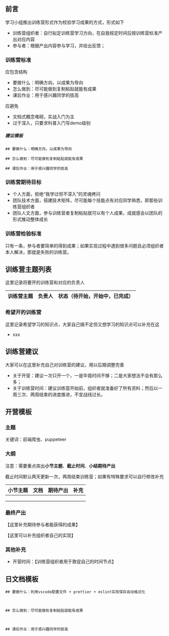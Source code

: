 ## 前言

学习小组推出训练营形式作为校验学习成果的方式，形式如下

- 训练营组织者：自行拟定训练营学习方向，在自我规定时间后按训练营标准产出对应内容
- 参与者：根据产出内容参与学习，并给出反馈；

### 训练营标准

应包含结构

- 要做什么：明确方向，以成果为导向
- 怎么做到：尽可能做到复制粘贴就能有成果
- 课后作业：用于感兴趣同学的拔高

应避免

- 文档式概念堆砌，实战入门为主
- 过于深入，只要求科普入门写demo级别

##### 建议模板

```
## 要做什么：明确方向，以成果为导向

## 怎么做到：尽可能做到复制粘贴就能有成果

## 课后作业：用于感兴趣同学的拔高

```



### 训练营期待目标

- 个人方面，拒绝“我学过但不深入”的灵魂拷问
- 团队技术方面，搭建技术矩阵，尽可能每个技能点有对应同学熟悉，即那些训练营组织者
- 团队人文方面，参与训练营者复制粘贴就可以有个人成果，成就感会以团队的形式推动整体成长

### 训练营检验标准

只有一条，参与者要简单的得到成果；如果实现过程中遇到很多问题且必须组织者本人解决，那就是失败的训练营。

## 训练营主题列表

这里记录将要开的训练营和对应的负责人

| 训练营主题 | 负责人 | 状态（待开始，开始中，已完成） |
| ---------- | ------ | ------------------------------ |

### 希望开的训练营

这里记录希望学习的知识点，大家自己搞不定但又想学习的知识点可以补充在这

- xxx

## 训练营建议

大家可以在这里补充自己对训练营的建议，用以后期调整完善

- 关于开营：建议一次只开一个，一是毕竟时间不够；二是大家想法不会有那么多；
- 关于训练营时间：建议训练营开始前，组织者就准备好了所有资料；然后以一周三次、两周结束的进度推进，不宜战线过长。

## 开营模板

### 主题

关键词：前端爬虫、puppeteer

### 大纲

注意：需要重点突出**小节主题**、**截止时间**、**小结期待产出**

截止时间默认两天更新一次，两周结束训练营；如果有特殊要求可以自行修改补充

| 小节主题 | 文档 | 期待产出 | 补充 |
| -------- | ---- | -------- | ---- |
|          |      |          |      |
|          |      |          |      |
|          |      |          |      |

### 最终产出

【这里补充期待参与者能获得的成果】

【这里可以补充组织者自己的实现】



### 其他补充

- 开营时间：【训练营组织者用于敦促自己的时间节点】

  



## 日文档模板

```
## 要做什么：利用vscode配置文件 + prettier + eslint实现保存自动格式化



## 怎么做到：尽可能做到复制粘贴就能有成果



## 课后作业：用于感兴趣同学的拔高


```

